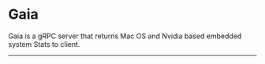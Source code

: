 # Gaia

Gaia is a gRPC server that returns Mac OS and Nvidia based embedded system Stats to client. 


---

